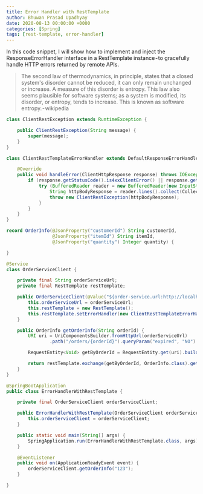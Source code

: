 ```yaml
---
title: Error Handler with RestTemplate
author: Bhuwan Prasad Upadhyay
date: 2020-08-13 00:00:00 +0000
categories: [Spring]
tags: [rest-template, error-handler]
---
```


In this code snippet, I will show how to implement and inject the ResponseErrorHandler interface in a RestTemplate instance - to gracefully handle HTTP errors returned by remote APIs.

> The second law of thermodynamics, in principle, states that a closed system's disorder cannot be reduced, it can only remain unchanged or increase. A measure of this disorder is entropy. This law also seems plausible for software systems; as a system is modified, its disorder, or entropy, tends to increase. This is known as software entropy. - wikipedia

```java
class ClientRestException extends RuntimeException {

    public ClientRestException(String message) {
        super(message);
    }
}

class ClientRestTemplateErrorHandler extends DefaultResponseErrorHandler {

    @Override
    public void handleError(ClientHttpResponse response) throws IOException {
        if (response.getStatusCode().is4xxClientError() || response.getStatusCode().is5xxServerError()) {
            try (BufferedReader reader = new BufferedReader(new InputStreamReader(response.getBody()))) {
                String httpBodyResponse = reader.lines().collect(Collectors.joining(""));
                throw new ClientRestException(httpBodyResponse);
            }
        }
    }
}

record OrderInfo(@JsonProperty("customerId") String customerId,
                 @JsonProperty("itemId") String itemId,
                 @JsonProperty("quantity") Integer quantity) {

}

@Service
class OrderServiceClient {

    private final String orderServiceUrl;
    private final RestTemplate restTemplate;

    public OrderServiceClient(@Value("${order-service.url:http://localhost:8080}") String orderServiceUrl) {
        this.orderServiceUrl = orderServiceUrl;
        this.restTemplate = new RestTemplate();
        this.restTemplate.setErrorHandler(new ClientRestTemplateErrorHandler());
    }

    public OrderInfo getOrderInfo(String orderId) {
        URI uri = UriComponentsBuilder.fromHttpUrl(orderServiceUrl)
                .path("/orders/{orderId}").queryParam("expired", "NO").build(orderId);

        RequestEntity<Void> getByOrderId = RequestEntity.get(uri).build();

        return restTemplate.exchange(getByOrderId, OrderInfo.class).getBody();
    }
}

@SpringBootApplication
public class ErrorHandlerWithRestTemplate {

    private final OrderServiceClient orderServiceClient;

    public ErrorHandlerWithRestTemplate(OrderServiceClient orderServiceClient) {
        this.orderServiceClient = orderServiceClient;
    }

    public static void main(String[] args) {
        SpringApplication.run(ErrorHandlerWithRestTemplate.class, args);
    }

    @EventListener
    public void on(ApplicationReadyEvent event) {
        orderServiceClient.getOrderInfo("123");
    }

}
```

